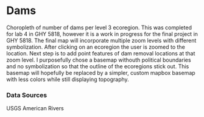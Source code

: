 # Dams

Choropleth of number of dams per level 3 ecoregion.  This was completed for lab 4 in GHY 5818, however it is a work in progress for the final project in GHY 5818.  The final map will incorporate multiple zoom levels with different symbolization.  After clicking on an ecoregion the user is zoomed to the location.  Next step is to add point features of dam removal locations at that zoom level.  I purposefully chose a basemap withouth political boundaries and no symbolization so that the outline of the ecoregions stick out.  This basemap will hopefully be replaced by a simpler, custom mapbox basemap with less colors while still displaying topography.

### Data Sources
USGS
American Rivers
